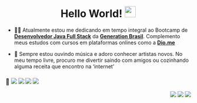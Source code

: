 <h1 align="center"> Hello World! <img src="https://img.icons8.com/color/00000/geography--v3.png" width="30px"></h1>

- 👨‍💻 Atualmente estou me dedicando em tempo integral ao Bootcamp de  **[Desenvolvedor Java Full Stack](https://github.com/robertwtm/generation-brasil)** da **[Generation Brasil](https://www.linkedin.com/school/generationbrasil/)**. Complemento meus estudos com cursos em plataformas onlines como a **[Dio.me](https://www.dio.me/)**

- 🙋 Sempre estou ouvindo música e adoro conhecer artistas novos. No meu tempo livre, procuro me divertir saindo com amigos ou cozinhando alguma receita que encontro na ‘internet’

### 🔧 ![](https://img.shields.io/badge/Code-Java-informational?style=flat&logo=java&logoColor=white) ![](https://img.shields.io/badge/Tools-eclipseIDE-informational?style=flat&logo=Eclipse&logoColor=white) ![](https://img.shields.io/badge/Tools-MySQL-informational?style=flat&logo=mysql&logoColor=white) ![](https://img.shields.io/badge/Tools-SpringBoot-informational?style=flat&logo=Spring&logoColor=white)

<p align="right">
<a href = "mailto:robertwtavares@gmail.com"><img src="https://img.icons8.com/ios-filled/30/1E90FF/apple-mail.png"/></a>
<a href = "https://www.linkedin.com/in/robertwtm/"><img src="https://img.icons8.com/ios-filled/30/1E90FF/linkedin.png"/></a>
<a href = "https://www.instagram.com/robertwtm/"><img src="https://img.icons8.com/external-kiranshastry-solid-kiranshastry/30/1E90FF/external-camera-photography-kiranshastry-solid-kiranshastry.png"/></a>

